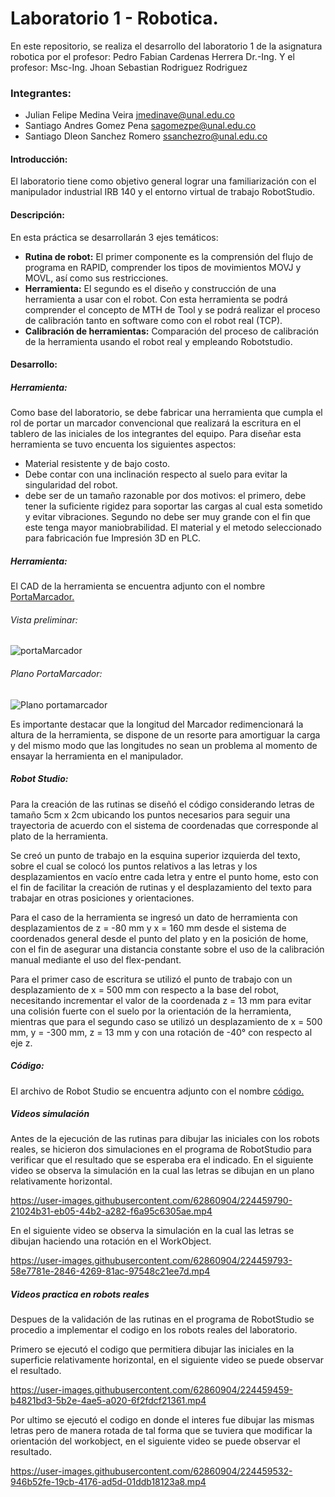 # Laboratorio 1 - Robotica.
En este repositorio, se realiza el desarrollo del laboratorio 1 de la asignatura robotica por el profesor: Pedro Fabian Cardenas Herrera Dr.-Ing. Y el profesor:
Msc-Ing. Jhoan Sebastian Rodriguez Rodriguez

### Integrantes:
- Julian Felipe Medina Veira <jmedinave@unal.edu.co>
- Santiago Andres Gomez Pena <sagomezpe@unal.edu.co>
- Santiago Dleon Sanchez Romero <ssanchezro@unal.edu.co>

#### Introducción:
El laboratorio tiene como objetivo general lograr una familiarización con el manipulador industrial IRB 140 y el entorno virtual de trabajo RobotStudio.

#### Descripción:
En esta práctica se desarrollarán 3 ejes temáticos:
- **Rutina de robot:** El primer componente es la comprensión del flujo de programa en RAPID, comprender los tipos de movimientos MOVJ y MOVL, así como sus restricciones.
- **Herramienta:** El segundo es el diseño y construcción de una herramienta a usar con el robot. Con esta herramienta se podrá comprender el concepto de MTH de Tool y se podrá realizar el proceso de calibración tanto en software como con el robot real (TCP).
- **Calibración de herramientas:** Comparación del proceso de calibración de la herramienta usando el robot real y empleando Robotstudio.

#### Desarrollo:
##### Herramienta:
Como base del laboratorio, se debe fabricar una herramienta que cumpla el rol de portar un marcador convencional que realizará la escritura en el tablero de las iniciales de los integrantes del equipo. 
Para diseñar esta herramienta se tuvo encuenta los siguientes aspectos:
- Material resistente y de bajo costo.
- Debe contar con una inclinación respecto al suelo para evitar la singularidad del robot.
- debe ser de un tamaño razonable por dos motivos: el primero, debe tener la suficiente rigidez para soportar las cargas al cual esta sometido y evitar vibraciones. Segundo no debe ser muy grande con el fin que este tenga mayor maniobrabilidad.
El material y el metodo seleccionado para fabricación fue Impresión 3D en PLC.
#####  Herramienta:
El CAD de la herramienta se encuentra adjunto con el nombre  <a href="https://github.com/jmedinave/Lab-1-robotica/blob/main/PortaMarcador.rar">PortaMarcador.</a>

###### Vista preliminar:
![portaMarcador](https://user-images.githubusercontent.com/49196705/224438179-a45928cc-002a-44af-8f96-74b85692bff3.png)

###### Plano PortaMarcador:
![Plano portamarcador](https://user-images.githubusercontent.com/49196705/224438218-44e6d103-376a-48c7-b80e-e1791289638a.png)

Es importante destacar que la longitud del Marcador redimencionará la altura de la herramienta, se dispone de un resorte para amortiguar la carga y del mismo modo que las longitudes no sean un problema al momento de ensayar la herramienta en el manipulador.

##### Robot Studio:
Para la creación de las rutinas se diseñó el código considerando letras de tamaño 5cm x 2cm ubicando los puntos necesarios para seguir una trayectoria de acuerdo con el sistema de coordenadas que corresponde al plato de la herramienta.

Se creó un punto de trabajo en la esquina superior izquierda del texto, sobre el cual se colocó los puntos relativos a las letras y los desplazamientos en vacío entre cada letra y entre el punto home, esto con el fin de facilitar la creación de rutinas y el desplazamiento del texto para trabajar en otras posiciones y orientaciones.

Para el caso de la herramienta se ingresó un dato de herramienta con desplazamientos de z = -80 mm y x = 160 mm desde el sistema de coordenados general desde el punto del plato y en la posición de home, con el fin de asegurar una distancia constante sobre el uso de la calibración manual mediante el uso del flex-pendant.

Para el primer caso de escritura se utilizó el punto de trabajo con un desplazamiento de x = 500 mm con respecto a la base del robot, necesitando incrementar el valor de la coordenada z = 13 mm para evitar una colisión fuerte con el suelo por la orientación de la herramienta, mientras que para el segundo caso se utilizó un desplazamiento de x = 500 mm, y = -300 mm, z = 13 mm y con una rotación de -40° con respecto al eje z.

##### Código:
El archivo de Robot Studio se encuentra adjunto con el nombre  <a href="https://github.com/jmedinave/Lab-1-robotica/blob/main/InicialesRobotStudio.rar">código.</a>

##### Videos simulación
Antes de la ejecución de las rutinas para dibujar las iniciales con los robots reales, se hicieron dos simulaciones en el programa de RobotStudio para verificar que el resultado que se esperaba era el indicado.
En el siguiente video se observa la simulación en la cual las letras se dibujan en un plano relativamente horizontal.

https://user-images.githubusercontent.com/62860904/224459790-21024b31-eb05-44b2-a282-f6a95c6305ae.mp4

En el siguiente video se observa la simulación en la cual las letras se dibujan haciendo una rotación en el WorkObject.

https://user-images.githubusercontent.com/62860904/224459793-58e7781e-2846-4269-81ac-97548c21ee7d.mp4

##### Videos practica en robots reales
Despues de la validación de las rutinas en el programa de RobotStudio se procedio a implementar el codigo en los robots reales del laboratorio.

Primero se ejecutó el codigo que permitiera dibujar las iniciales en la superficie relativamente horizontal, en el siguiente video se puede observar el resultado.

https://user-images.githubusercontent.com/62860904/224459459-b4821bd3-5b2e-4ae5-a020-6f2fdcf21361.mp4

Por ultimo se ejecutó el codigo en donde el interes fue dibujar las mismas letras pero de manera rotada de tal forma que se tuviera que modificar la orientación del workobject, en el siguiente video se puede observar el resultado.

https://user-images.githubusercontent.com/62860904/224459532-946b52fe-19cb-4176-ad5d-01ddb18123a8.mp4





